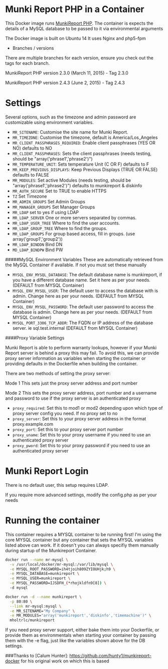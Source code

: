 Munki Report PHP in a Container
=============

This Docker image runs [MunkiReport PHP](https://github.com/munkireport/munkireport-php).
The container is expects the details of a MySQL database to be passed to it via environmental arguments

The Docker image is built on Ubuntu 14
It uses Nginx and php5-fpm

* Branches / versions

There are multiple branches for each version, ensure you check out the tags for each branch.

MunkiReport PHP version 2.3.0 (March 11, 2015) - Tag 2.3.0

MunkiReport PHP version 2.4.3 (June 2, 2015) - Tag 2.4.3


# Settings

Several options, such as the timezone and admin password are customizable using environment variables.

* ``MR_SITENAME``: Customise the site name for Munki Report.
* ``MR_TIMEZONE``: Customise the timezone, default is America/Los_Angeles
* ``MR_CLIENT_PASSPHRASES_REQUIRED``: Enable client passphrases (YES OR NO) defaults to NO
* ``MR_CLIENT_PASSPHRASES``: Sets the client passphrases (needs testing, should be "array('phrase1','phrase2')")
* ``MR_TEMPERATURE_UNIT``: Sets temperature Unit (C OR F) defaults to F
* ``MR_KEEP_PREVIOUS_DISPLAYS``: Keep Previous Displays (TRUE OR FALSE) defaults to FALSE
* ``MR_MODULES``: Set active Modules (needs testing, should be "array('phrase1','phrase2')") defaults to munkireport & diskinfo
* ``MR_AUTH_SECURE`` Set to TRUE to enable HTTPS
* ``TZ`` Set Timezone
* ``MR_ADMIN_GROUPS`` Set Admin Groups
* ``MR_MANAGER_GROUPS`` Set Manager Groups
* ``MR_LDAP`` set to yes if using LDAP
* ``MR_LDAP_SERVER`` One or more servers separated by commas.
* ``MR_LDAP_USER_TREE`` Where to find the user accounts.
* ``MR_LDAP_GROUP_TREE`` Where to find the groups.
* ``MR_LDAP_GROUPS`` For group based access, fill in groups. (use array('group1','group2'))
* ``MR_LDAP_BINDDN`` Bind DN
* ``MD_LDAP_BINDPW`` Bind PW


#####MySQL Environment Variables
These are automatically retrieved from the  MySQL Container if available.  If not you must set these manually

* ``MYSQL_ENV_MYSQL_DATABASE``: The default database name is munkireport, if you have a different database name. Set it here as per your needs. (DEFAULT from MYSQL Container)
* ``MYSQL_ENV_MYSQL_USER``: The default user to access the database with is admin. Change here as per your needs. (DEFAULT from MYSQL Container)
* ``MYSQL_ENV_MYSQL_PASSWORD``: The default user password to access the database is admin. Change here as per your needs. (DEFAULT from MYSQL Container)
* ``MYSQL_PORT_3306_TCP_ADDR``: The FQDN or IP address of the database server. ie sql.test.internal (DEFAULT from MYSQL Container)

####Proxy Variable Settings

Munki Report is able to perform warranty lookups, however if your Munki Report server is behind a proxy this may fail.
To avoid this, we can provide proxy server information as variables when starting the container or providing defaults
in the Dockerfile when building the container.

There are two methods of setting the proxy server:

Mode 1
This sets just the proxy server address and port number

Mode 2
This sets the proxy server address, port number and a username and password to use if the proxy server is an authenticated proxy

* ``proxy_required``: Set this to mod1 or mod2 depending upon which type of proxy server config you need. If no proxy set to no
* ``proxy_server``: Set this to your proxy server address in the format proxy.example.com
* ``proxy_port``: Set this to your proxy server port number
* ``proxy_uname``: Set this to your proxy username if you need to use an authenticated proxy server
* ``proxy_pword``: Set this to your proxy password if you need to use an authenticated proxy server


# Munki Report Login

There is no default user, this setup requires LDAP.

If you require more advanced settings, modify the config.php as per your needs

# Running the container

This container requires a MYSQL container to be running first! I'm using the core MYSQL container but any container that sets the MYSQL variables listed above can work.  If it doesn't you can always specifiy them manually during startup of the Munkireport Container.

````bash
docker run --name mr-mysql \
  -v /usr/local/docker/mr-mysql:/var/lib/mysql \
  -e MYSQL_ROOT_PASSWORD=ih4tjoih809ZYIOUHjk;h9 \
  -e MYSQL_DATABASE=munkireport \
  -e MYSQL_USER=munkireport \
  -e MYSQL_PASSWORD=IJSDFH_(*rhojkldfn9[8]) \
  -d mysql
````



```bash
docker run -d --name munkireport \
  -p 80:80 \
  --link mr-mysql:mysql \
  -e MR_SITENAME="My Company" \
  -e MR_MODULES="array('munkireport','diskinfo','timemachine')" \
  mholtrlc/munkireport
```

If you need proxy server support, either bake them into your Dockerfile, or provide them as environmentals when starting your container
by passing them with the -e flag, just like the variables shown above for the DB settings.

###Thanks to [Calum Hunter]: https://github.com/hunty1/munkireport-docker for his original work on which this is based
